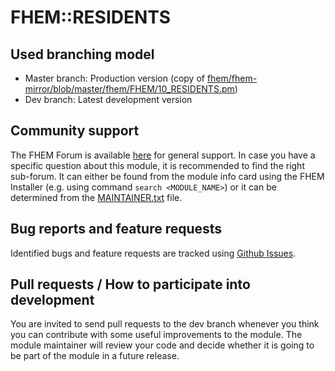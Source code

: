# FHEM::RESIDENTS

## Used branching model
* Master branch: Production version (copy of [fhem/fhem-mirror/blob/master/fhem/FHEM/10_RESIDENTS.pm](https://github.com/fhem/fhem-mirror/blob/master/fhem/FHEM/10_RESIDENTS.pm))
* Dev branch: Latest development version

## Community support
The FHEM Forum is available [here](https://forum.fhem.de/) for general support.
In case you have a specific question about this module, it is recommended to find the right sub-forum.
It can either be found from the module info card using the FHEM Installer (e.g. using command `search <MODULE_NAME>`) or it can be determined from the [MAINTAINER.txt](https://github.com/fhem/fhem-mirror/blob/master/fhem/MAINTAINER.txt) file.

## Bug reports and feature requests
Identified bugs and feature requests are tracked using [Github Issues](https://github.com/fhem/RESIDENTS/issues).

## Pull requests / How to participate into development
You are invited to send pull requests to the dev branch whenever you think you can contribute with some useful improvements to the module.
The module maintainer will review your code and decide whether it is going to be part of the module in a future release.
